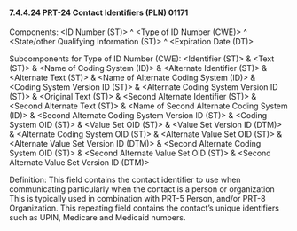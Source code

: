 #### 7.4.4.24 PRT-24 Contact Identifiers (PLN) 01171 

Components: &lt;ID Number (ST)> ^ &lt;Type of ID Number (CWE)> ^ &lt;State/other Qualifying Information (ST)> ^ &lt;Expiration Date (DT)>

Subcomponents for Type of ID Number (CWE): &lt;Identifier (ST)> & &lt;Text (ST)> & &lt;Name of Coding System (ID)> & &lt;Alternate Identifier (ST)> & &lt;Alternate Text (ST)> & &lt;Name of Alternate Coding System (ID)> & &lt;Coding System Version ID (ST)> & &lt;Alternate Coding System Version ID (ST)> & &lt;Original Text (ST)> & &lt;Second Alternate Identifier (ST)> & &lt;Second Alternate Text (ST)> & &lt;Name of Second Alternate Coding System (ID)> & &lt;Second Alternate Coding System Version ID (ST)> & &lt;Coding System OID (ST)> & &lt;Value Set OID (ST)> & &lt;Value Set Version ID (DTM)> & &lt;Alternate Coding System OID (ST)> & &lt;Alternate Value Set OID (ST)> & &lt;Alternate Value Set Version ID (DTM)> & &lt;Second Alternate Coding System OID (ST)> & &lt;Second Alternate Value Set OID (ST)> & &lt;Second Alternate Value Set Version ID (DTM)>

Definition: This field contains the contact identifier to use when communicating particularly when the contact is a person or organization This is typically used in combination with PRT-5 Person, and/or PRT-8 Organization. This repeating field contains the contact’s unique identifiers such as UPIN, Medicare and Medicaid numbers.
